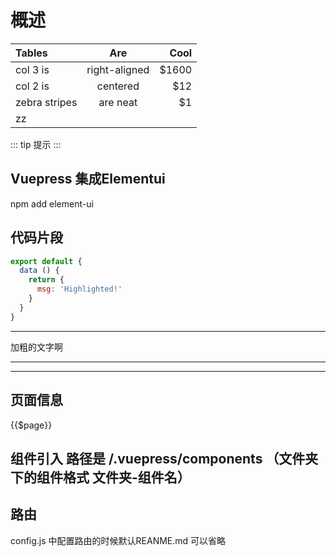 # 概述
| Tables        | Are           | Cool  |
| :------------- |:-------------:| -----:|
| col 3 is      | right-aligned | $1600 |
| col 2 is      | centered      |   $12 |
| zebra stripes | are neat      |    $1 |
| zz            |
::: tip
提示
:::

##  Vuepress 集成Elementui
npm add element-ui
 

## 代码片段
```js {1,2}
export default {
  data () {
    return {
      msg: 'Highlighted!'
    }
  }
}
```
***
加粗的文字啊
***

---



## 页面信息
{{$page}} 


##  组件引入  路径是  /.vuepress/components   （文件夹下的组件格式   文件夹-组件名）
<ClientOnly>
<My />
<demo-Demo />
</ClientOnly>


## 路由
config.js 中配置路由的时候默认REANME.md  可以省略


